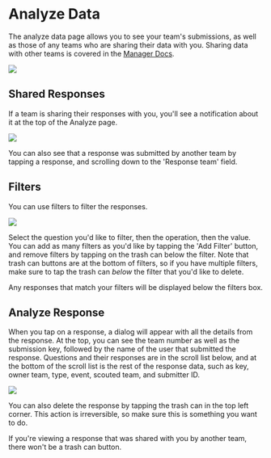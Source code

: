 # Analyze Data

The analyze data page allows you to see your team's submissions, as well as those of any teams who are sharing their data with you. Sharing data with other teams is covered in the [Manager Docs](https://app.gitbook.com/o/L51rApvaZhl5QetYJ8rf/s/OOET5QiwzcXSGYSA6P9o/).

![](../.gitbook/assets/user-scouting-analyze)

## Shared Responses

If a team is sharing their responses with you, you'll see a notification about it at the top of the Analyze page.

![](../.gitbook/assets/user-scouting-analyze-shared)

You can also see that a response was submitted by another team by tapping a response, and scrolling down to the 'Response team' field.

## Filters

You can use filters to filter the responses.

![](../.gitbook/assets/user-scouting-analyzefilter)

Select the question you'd like to filter, then the operation, then the value. You can add as many filters as you'd like by tapping the 'Add Filter' button, and remove filters by tapping on the trash can below the filter. Note that trash can buttons are at the bottom of filters, so if you have multiple filters, make sure to tap the trash can _below_ the filter that you'd like to delete.

Any responses that match your filters will be displayed below the filters box.

## Analyze Response

When you tap on a response, a dialog will appear with all the details from the response. At the top, you can see the team number as well as the submission key, followed by the name of the user that submitted the response. Questions and their responses are in the scroll list below, and at the bottom of the scroll list is the rest of the response data, such as key, owner team, type, event, scouted team, and submitter ID.

![](../.gitbook/assets/user-scouting-analyseresponse)

You can also delete the response by tapping the trash can in the top left corner. This action is irreversible, so make sure this is something you want to do.

If you're viewing a response that was shared with you by another team, there won't be a trash can button.


